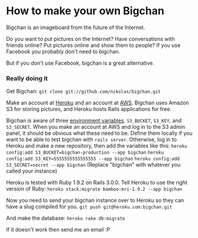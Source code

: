 How to make your own Bigchan
===========================================
Bigchan is an imageboard from the future of the Internet.

Do you want to put pictures on the Internet? Have conversations with friends online? Put pictures online and show them to people? If you use Facebook you probably don't need to bigchan.

But if you don't use Facebook, bigchan is a great alternative.

### Really doing it
Get Bigchan:
`git clone git://github.com/nikolas/bigchan.git`

Make an account at [Heroku](http://heroku.com/) and an account at [AWS](http://aws.amazon.com/). Bigchan uses Amazon S3 for storing pictures, and Heroku hosts Rails applications for free.

Bigchan is aware of three [environment variables](http://en.wikipedia.org/wiki/Environment_variable). `S3_BUCKET`, `S3_KEY`, and `S3_SECRET`. When you make an account at AWS and log in to the S3 admin panel, it should be obvious what these need to be. Define them locally if you want to be able to test bigchan with `rails server`. Otherwise, log in to Heroku and make a new repository, then add the variables like this:
`heroku config:add S3_BUCKET=bigchan-production --app bigchan`
`heroku config:add S3_KEY=5555555555555555 --app bigchan`
`heroku config:add S3_SECRET=secret --app bigchan`
(Replace "bigchan" with whatever you called your instance)

Heroku is tested with Ruby 1.9.2 on Rails 3.0.0. Tell Heroku to use the right version of Ruby:
`heroku stack:migrate bamboo-mri-1.9.2 --app bigchan`

Now you need to send your bigchan instance over to Heroku so they can have a slug compiled for you.
`git push git@heroku.com:bigchan.git`

And make the database:
`heroku rake db:migrate`


If it doesn't work then send me an email :P

